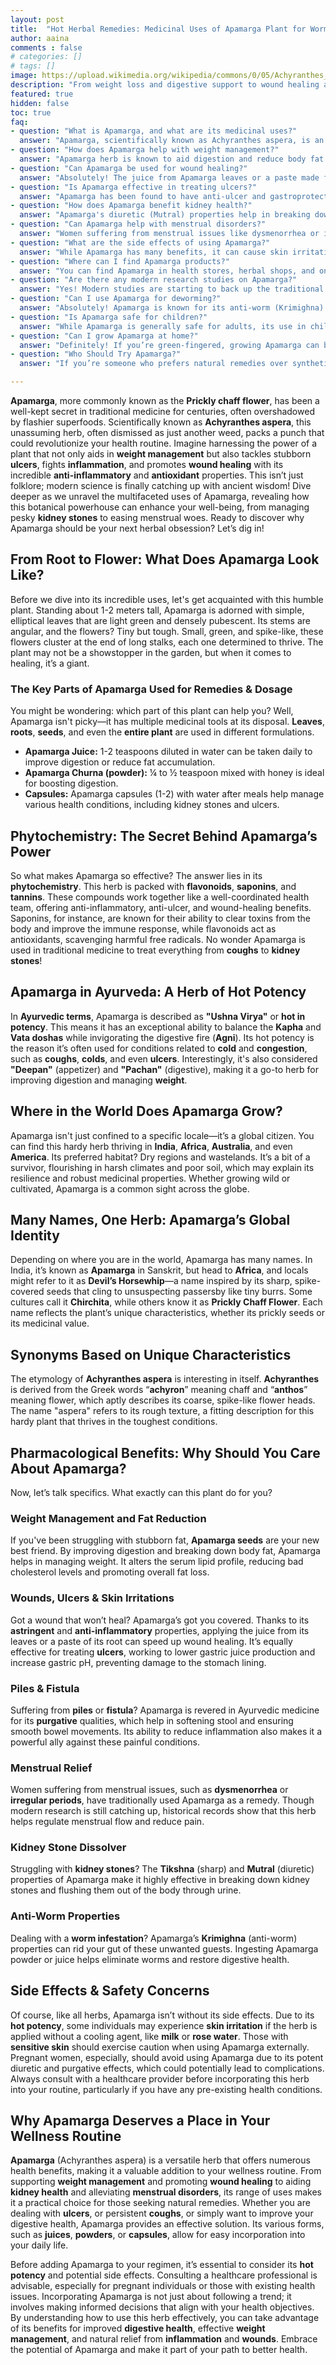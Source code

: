 ```yaml
---
layout: post
title:  "Hot Herbal Remedies: Medicinal Uses of Apamarga Plant for Worms, Period Cramps & Kidney Stones"
author: aaina
comments : false
# categories: []
# tags: []
image: https://upload.wikimedia.org/wikipedia/commons/0/05/Achyranthes_aspera_at_Kadavoor.jpg
description: "From weight loss and digestive support to wound healing and menstrual relief, discover easy herbal remedies to incorporate the hot-potency Apamarga aka Prickly Chaff Flower into your daily routine."
featured: true
hidden: false
toc: true
faq:
- question: "What is Apamarga, and what are its medicinal uses?"
  answer: "Apamarga, scientifically known as Achyranthes aspera, is an herb celebrated in Ayurvedic medicine for its diverse medicinal properties. Traditionally, it has been used to manage various health issues, including wound healing, weight management, ulcers, and even menstrual disorders. With its active compounds like flavonoids and saponins, Apamarga is a multitasker in the herbal world!"
- question: "How does Apamarga help with weight management?"
  answer: "Apamarga herb is known to aid digestion and reduce body fat accumulation, leading to a healthier weight. It promotes bowel movement, detoxifies the body, and improves your overall metabolism. Regularly consuming Apamarga seeds or powder can help you achieve your weight management goals effectively."
- question: "Can Apamarga be used for wound healing?"
  answer: "Absolutely! The juice from Apamarga leaves or a paste made from its roots is rich in astringent and anti-inflammatory properties, making it an excellent natural remedy for promoting wound healing. Applying these preparations can speed up the healing process, reduce swelling, and improve blood flow to the affected area. It's a natural way to encourage your body's healing abilities!"
- question: "Is Apamarga effective in treating ulcers?"
  answer: "Apamarga has been found to have anti-ulcer and gastroprotective properties. It works by lowering gastric acidity and protecting the stomach lining from acid damage. If you're dealing with ulcers, incorporating Apamarga juice or powder into your diet could provide relief and support your recovery."
- question: "How does Apamarga benefit kidney health?"
  answer: "Apamarga's diuretic (Mutral) properties help in breaking down and eliminating kidney stones from the body. It promotes urination, which aids in flushing out toxins and preventing stone formation."
- question: "Can Apamarga help with menstrual disorders?"
  answer: "Women suffering from menstrual issues like dysmenorrhea or irregular periods may find relief with Apamarga. Though scientific evidence is limited, traditional practices suggest that this herb can help regulate menstrual flow and alleviate menstrual pain. Including Apamarga in your diet could provide the support your body needs during those uncomfortable days."
- question: "What are the side effects of using Apamarga?"
  answer: "While Apamarga has many benefits, it can cause skin irritation for some individuals due to its hot potency. Pregnant women should avoid using this herb due to its potent diuretic effects. As with any herbal remedy, it’s essential to consult with a healthcare provider to ensure it’s safe for your specific situation."
- question: "Where can I find Apamarga products?"
  answer: "You can find Apamarga in health stores, herbal shops, and online retailers. Look for Apamarga powder, capsules, or juice. Make sure to buy from reputable sources to ensure the quality and potency of the product. If you’re unsure where to start, local Ayurvedic practitioners may also provide guidance on where to find high-quality Apamarga."
- question: "Are there any modern research studies on Apamarga?"
  answer: "Yes! Modern studies are starting to back up the traditional uses of Apamarga. Research has shown its anti-inflammatory, antioxidant, and antimicrobial properties, further solidifying its place in herbal medicine."
- question: "Can I use Apamarga for deworming?"
  answer: "Absolutely! Apamarga is known for its anti-worm (Krimighna) properties, making it an effective natural remedy against worm infestations. Consuming Apamarga powder or juice can help expel unwanted parasites from your gut, supporting digestive health. If you suspect a worm issue, adding Apamarga to your regimen might just do the trick!"
- question: "Is Apamarga safe for children?"
  answer: "While Apamarga is generally safe for adults, its use in children should be approached with caution. Always consult a healthcare provider before giving any herbal remedy to children, as their bodies may react differently. A professional can guide you on suitable dosages and methods of administration."
- question: "Can I grow Apamarga at home?"
  answer: "Definitely! If you’re green-fingered, growing Apamarga can be a rewarding endeavor. This hardy plant thrives in dry, sandy soil and doesn’t require much water. Just ensure it gets enough sunlight, and you'll have your own supply of this remarkable herb right in your garden!"
- question: "Who Should Try Apamarga?"
  answer: "If you’re someone who prefers natural remedies over synthetic drugs, or if you’ve been battling conditions like **kidney stones**, **piles**, or **skin irritations**, Apamarga is definitely worth exploring. Its holistic approach to healing offers a well-rounded treatment, whether you’re applying its juice to a wound or sipping its powder to aid digestion."

---
```


**Apamarga**, more commonly known as the **Prickly chaff flower**, has been a well-kept secret in traditional medicine for centuries, often overshadowed by flashier superfoods. Scientifically known as **Achyranthes aspera**, this unassuming herb, often dismissed as just another weed, packs a punch that could revolutionize your health routine. Imagine harnessing the power of a plant that not only aids in **weight management** but also tackles stubborn **ulcers**, fights **inflammation**, and promotes **wound healing** with its incredible **anti-inflammatory** and **antioxidant** properties. This isn’t just folklore; modern science is finally catching up with ancient wisdom! Dive deeper as we unravel the multifaceted uses of Apamarga, revealing how this botanical powerhouse can enhance your well-being, from managing pesky **kidney stones** to easing menstrual woes. Ready to discover why Apamarga should be your next herbal obsession? Let’s dig in!

## From Root to Flower: What Does Apamarga Look Like?

Before we dive into its incredible uses, let's get acquainted with this humble plant. Standing about 1-2 meters tall, Apamarga is adorned with simple, elliptical leaves that are light green and densely pubescent. Its stems are angular, and the flowers? Tiny but tough. Small, green, and spike-like, these flowers cluster at the end of long stalks, each one determined to thrive. The plant may not be a showstopper in the garden, but when it comes to healing, it’s a giant.

### The Key Parts of Apamarga Used for Remedies & Dosage

You might be wondering: which part of this plant can help you? Well, Apamarga isn't picky—it has multiple medicinal tools at its disposal. **Leaves**, **roots**, **seeds**, and even the **entire plant** are used in different formulations.

- **Apamarga Juice:** 1-2 teaspoons diluted in water can be taken daily to improve digestion or reduce fat accumulation.
- **Apamarga Churna (powder):** ¼ to ½ teaspoon mixed with honey is ideal for boosting digestion.
- **Capsules:** Apamarga capsules (1-2) with water after meals help manage various health conditions, including kidney stones and ulcers.

## Phytochemistry: The Secret Behind Apamarga’s Power

So what makes Apamarga so effective? The answer lies in its **phytochemistry**. This herb is packed with **flavonoids**, **saponins**, and **tannins**. These compounds work together like a well-coordinated health team, offering anti-inflammatory, anti-ulcer, and wound-healing benefits. Saponins, for instance, are known for their ability to clear toxins from the body and improve the immune response, while flavonoids act as antioxidants, scavenging harmful free radicals. No wonder Apamarga is used in traditional medicine to treat everything from **coughs** to **kidney stones**!

## Apamarga in Ayurveda: A Herb of Hot Potency

In **Ayurvedic terms**, Apamarga is described as **"Ushna Virya"** or **hot in potency**. This means it has an exceptional ability to balance the **Kapha** and **Vata doshas** while invigorating the digestive fire (**Agni**). Its hot potency is the reason it’s often used for conditions related to **cold** and **congestion**, such as **coughs**, **colds**, and even **ulcers**. Interestingly, it's also considered **"Deepan"** (appetizer) and **"Pachan"** (digestive), making it a go-to herb for improving digestion and managing **weight**.

## Where in the World Does Apamarga Grow?

Apamarga isn't just confined to a specific locale—it’s a global citizen. You can find this hardy herb thriving in **India**, **Africa**, **Australia**, and even **America**. Its preferred habitat? Dry regions and wastelands. It’s a bit of a survivor, flourishing in harsh climates and poor soil, which may explain its resilience and robust medicinal properties. Whether growing wild or cultivated, Apamarga is a common sight across the globe.

## Many Names, One Herb: Apamarga’s Global Identity

Depending on where you are in the world, Apamarga has many names. In India, it’s known as **Apamarga** in Sanskrit, but head to **Africa**, and locals might refer to it as **Devil’s Horsewhip**—a name inspired by its sharp, spike-covered seeds that cling to unsuspecting passersby like tiny burrs. Some cultures call it **Chirchita**, while others know it as **Prickly Chaff Flower**. Each name reflects the plant’s unique characteristics, whether its prickly seeds or its medicinal value.

## Synonyms Based on Unique Characteristics

The etymology of **Achyranthes aspera** is interesting in itself. **Achyranthes** is derived from the Greek words “**achyron**” meaning chaff and “**anthos**” meaning flower, which aptly describes its coarse, spike-like flower heads. The name "aspera" refers to its rough texture, a fitting description for this hardy plant that thrives in the toughest conditions.

## Pharmacological Benefits: Why Should You Care About Apamarga?

Now, let’s talk specifics. What exactly can this plant do for you?

### Weight Management and Fat Reduction
If you've been struggling with stubborn fat, **Apamarga seeds** are your new best friend. By improving digestion and breaking down body fat, Apamarga helps in managing weight. It alters the serum lipid profile, reducing bad cholesterol levels and promoting overall fat loss.

### Wounds, Ulcers & Skin Irritations
Got a wound that won’t heal? Apamarga’s got you covered. Thanks to its **astringent** and **anti-inflammatory** properties, applying the juice from its leaves or a paste of its root can speed up wound healing. It’s equally effective for treating **ulcers**, working to lower gastric juice production and increase gastric pH, preventing damage to the stomach lining.

### Piles & Fistula
Suffering from **piles** or **fistula**? Apamarga is revered in Ayurvedic medicine for its **purgative** qualities, which help in softening stool and ensuring smooth bowel movements. Its ability to reduce inflammation also makes it a powerful ally against these painful conditions.

### Menstrual Relief
Women suffering from menstrual issues, such as **dysmenorrhea** or **irregular periods**, have traditionally used Apamarga as a remedy. Though modern research is still catching up, historical records show that this herb helps regulate menstrual flow and reduce pain.

### Kidney Stone Dissolver
Struggling with **kidney stones**? The **Tikshna** (sharp) and **Mutral** (diuretic) properties of Apamarga make it highly effective in breaking down kidney stones and flushing them out of the body through urine.

### Anti-Worm Properties
Dealing with a **worm infestation**? Apamarga’s **Krimighna** (anti-worm) properties can rid your gut of these unwanted guests. Ingesting Apamarga powder or juice helps eliminate worms and restore digestive health.

## Side Effects & Safety Concerns

Of course, like all herbs, Apamarga isn’t without its side effects. Due to its **hot potency**, some individuals may experience **skin irritation** if the herb is applied without a cooling agent, like **milk** or **rose water**. Those with **sensitive skin** should exercise caution when using Apamarga externally. Pregnant women, especially, should avoid using Apamarga due to its potent diuretic and purgative effects, which could potentially lead to complications. Always consult with a healthcare provider before incorporating this herb into your routine, particularly if you have any pre-existing health conditions.

## Why Apamarga Deserves a Place in Your Wellness Routine

**Apamarga** (Achyranthes aspera) is a versatile herb that offers numerous health benefits, making it a valuable addition to your wellness routine. From supporting **weight management** and promoting **wound healing** to aiding **kidney health** and alleviating **menstrual disorders**, its range of uses makes it a practical choice for those seeking natural remedies. Whether you are dealing with **ulcers**, or persistent **coughs**, or simply want to improve your digestive health, Apamarga provides an effective solution. Its various forms, such as **juices**, **powders**, or **capsules**, allow for easy incorporation into your daily life.

Before adding Apamarga to your regimen, it’s essential to consider its **hot potency** and potential side effects. Consulting a healthcare professional is advisable, especially for pregnant individuals or those with existing health issues. Incorporating Apamarga is not just about following a trend; it involves making informed decisions that align with your health objectives. By understanding how to use this herb effectively, you can take advantage of its benefits for improved **digestive health**, effective **weight management**, and natural relief from **inflammation** and **wounds**. Embrace the potential of Apamarga and make it part of your path to better health.
